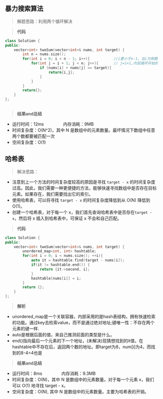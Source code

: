 ## 暴力搜索算法

>解题思路：利用两个循环解决

> **代码**
```c++
class Solution {
public:
    vector<int> twoSum(vector<int>& nums, int target) {
        int n = nums.size();
        for(int i = 0; i < n - 1; i++){           //i要小于n-1，当i为倒数第二个数时，j=i+1，j为最后一个。故而i要小于n-1
            for(int j = i + 1; j < n; j++){       // j=i+1,内层循环开始的时候，j要赋初值为i后面一个数字。故而j=i+1
                if (nums[i] + nums[j] == target){
                    return{i,j};
                }
            }
        }
        return{};
    }    
};
                                    
```

> **结果and总结**
- 运行时间：12ms &emsp;&emsp;&emsp;&emsp; 内存消耗：9MB
- 时间复杂度：O(N^2)，其中 N 是数组中的元素数量。最坏情况下数组中任意两个数都要被匹配一次
- 空间复杂度：O(1)



## 哈希表

> 解决思路：
- 注意到上一个方法的时间复杂度较高的原因是寻找 `target - x` 的时间复杂度过高。因此，我们需要一种更便捷的方法，能够快速寻找数组中是否存在目标元素。如果存在，我们需要找出它的索引。
- 使用哈希表，可以将寻找 `target - x` 的时间复杂度降低到从 O(N) 降低到 O(1)。
- 创建一个哈希表，对于每一个 x，我们首先查询哈希表中是否存在`target - x`，然后将 x 插入到哈希表中，可保证 x 不会和自己匹配。

> **代码**
```c++
class Solution {
public:
    vector<int> twoSum(vector<int>& nums, int target) {
        unordered_map<int, int> hashtable;
        for(int i = 0; i < nums.size(); ++i){
            auto it = hashtable.find(target - nums[i]);
            if(it != hashtable.end()) {
                return {it->second, i};
            }
            hashtable[nums[i]] = i;
        }
        return {};
    }
};                                  
```

> **解析**
- unordered_map是一个关联容器，内部采用的是hash表结构，拥有快速检索的功能。通过key去检索value，而不是通过绝对地址;键唯一性：不存在两个元素的键一样.
- auto是根据后面的值，来自己推测前面的类型是什么。
- end()指向最后一个元素的下一个地址，(未解决)现猜想找到的it值，在hashtable中不存在后，返回两个数的地址。即target为8，num[i]为4，而找到的8-4=4也是




> **结果and总结**
- 运行时间：8ms &emsp;&emsp;&emsp;&emsp; 内存消耗：9.3MB
- 时间复杂度：O(N)，其中 N 是数组中的元素数量。对于每一个元素 x，我们可以 O(1) 地寻找 target - x。
- 空间复杂度：O(N), 其中 N 是数组中的元素数量。主要为哈希表的开销。



















